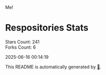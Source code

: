Me!

# Respositories Stats
Stars Count: 241  
Forks Count: 6

2025-06-16 00:14:19  

This README is automatically generated by [🐰](https://github.com/rnitta/rnitta).
